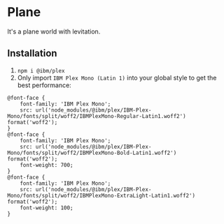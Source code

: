 # Plane

It's a plane world with levitation.

## Installation

1. `npm i @ibm/plex`
2. Only import `IBM Plex Mono (Latin 1)` into your global style to get the best performance:
```
@font-face {
    font-family: 'IBM Plex Mono';
    src: url('node_modules/@ibm/plex/IBM-Plex-Mono/fonts/split/woff2/IBMPlexMono-Regular-Latin1.woff2') format('woff2');
}
@font-face {
    font-family: 'IBM Plex Mono';
    src: url('node_modules/@ibm/plex/IBM-Plex-Mono/fonts/split/woff2/IBMPlexMono-Bold-Latin1.woff2') format('woff2');
    font-weight: 700;
}
@font-face {
    font-family: 'IBM Plex Mono';
    src: url('node_modules/@ibm/plex/IBM-Plex-Mono/fonts/split/woff2/IBMPlexMono-ExtraLight-Latin1.woff2') format('woff2');
    font-weight: 100;
}
```
